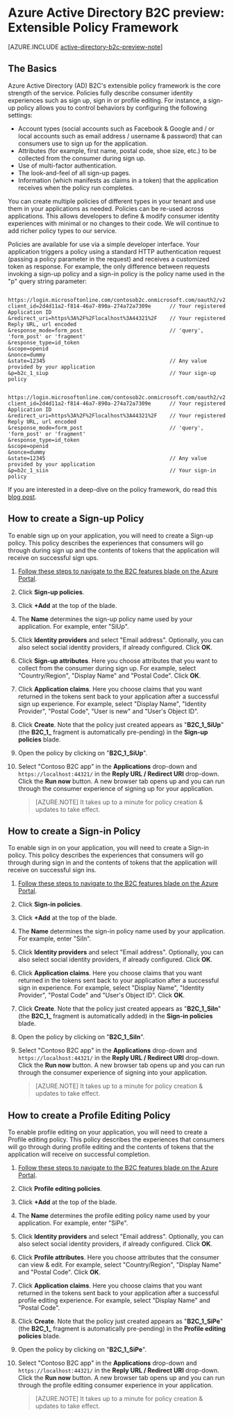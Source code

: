 <properties
	pageTitle="Azure Active Directory B2C preview: Extensible policy framework | Microsoft Azure"
	description="A topic on the extensible policy framework of Azure Active Directory B2C and on how to create various policy types"
	services="active-directory-b2c"
	documentationCenter=""
	authors="swkrish"
	manager="msmbaldwin"
	editor="bryanla"/>

<tags
	ms.service="active-directory-b2c"
	ms.workload="identity"
	ms.tgt_pltfrm="na"
	ms.devlang="na"
	ms.topic="article"
	ms.date="01/28/2016"
	ms.author="swkrish"/>

# Azure Active Directory B2C preview: Extensible Policy Framework

[AZURE.INCLUDE [active-directory-b2c-preview-note](../../includes/active-directory-b2c-preview-note.md)]

## The Basics

Azure Active Directory (AD) B2C's extensible policy framework is the core strength of the service. Policies fully describe consumer identity experiences such as sign up, sign in or profile editing. For instance, a sign-up policy allows you to control behaviors by configuring the following settings:

- Account types (social accounts such as Facebook & Google and / or local accounts such as email address / username & password) that can consumers use to sign up for the application.
- Attributes (for example, first name, postal code, shoe size, etc.) to be collected from the consumer during sign up. 
- Use of multi-factor authentication.
- The look-and-feel of all sign-up pages.
- Information (which manifests as claims in a token) that the application receives when the policy run completes.

You can create multiple policies of different types in your tenant and use them in your applications as needed. Policies can be re-used across applications. This allows developers to define & modify consumer identity experiences with minimal or no changes to their code. We will continue to add richer policy types to our service.

Policies are available for use via a simple developer interface. Your application triggers a policy using a standard HTTP authentication request (passing a policy parameter in the request) and receives a customized token as response. For example, the only difference between requests invoking a sign-up policy and a sign-in policy is the policy name used in the "p" query string parameter:

```

https://login.microsoftonline.com/contosob2c.onmicrosoft.com/oauth2/v2.0/authorize?
client_id=2d4d11a2-f814-46a7-890a-274a72a7309e      // Your registered Application ID
&redirect_uri=https%3A%2F%2Flocalhost%3A44321%2F    // Your registered Reply URL, url encoded
&response_mode=form_post                            // 'query', 'form_post' or 'fragment'
&response_type=id_token
&scope=openid
&nonce=dummy
&state=12345                                        // Any value provided by your application
&p=b2c_1_siup                                       // Your sign-up policy

```

```

https://login.microsoftonline.com/contosob2c.onmicrosoft.com/oauth2/v2.0/authorize?
client_id=2d4d11a2-f814-46a7-890a-274a72a7309e      // Your registered Application ID
&redirect_uri=https%3A%2F%2Flocalhost%3A44321%2F    // Your registered Reply URL, url encoded
&response_mode=form_post                            // 'query', 'form_post' or 'fragment'
&response_type=id_token
&scope=openid
&nonce=dummy
&state=12345                                        // Any value provided by your application
&p=b2c_1_siin                                       // Your sign-in policy

```

If you are interested in a deep-dive on the policy framework, do read this [blog post](http://blogs.technet.com/b/ad/archive/2015/11/02/a-look-inside-azuread-b2c-with-kim-cameron.aspx).

## How to create a Sign-up Policy

To enable sign up on your application, you will need to create a Sign-up policy. This policy describes the experiences that consumers will go through during sign up and the contents of tokens that the application will receive on successful sign ups.

1. [Follow these steps to navigate to the B2C features blade on the Azure Portal](active-directory-b2c-app-registration.md#navigate-to-the-b2c-features-blade).
2. Click **Sign-up policies**.
3. Click **+Add** at the top of the blade.
4. The **Name** determines the sign-up policy name used by your application. For example, enter "SiUp".
5. Click **Identity providers** and select "Email address". Optionally, you can also select social identity providers, if already configured. Click **OK**.
6. Click **Sign-up attributes**. Here you choose attributes that you want to collect from the consumer during sign up. For example, select "Country/Region", "Display Name" and "Postal Code". Click **OK**.
7. Click **Application claims**. Here you choose claims that you want returned in the tokens sent back to your application after a successful sign up experience. For example, select "Display Name", "Identity Provider", "Postal Code", "User is new" and "User's Object ID".
8. Click **Create**. Note that the policy just created appears as "**B2C_1_SiUp**" (the **B2C\_1\_** fragment is automatically pre-pending) in the **Sign-up policies** blade.
9. Open the policy by clicking on "**B2C_1_SiUp**".
10. Select "Contoso B2C app" in the **Applications** drop-down and `https://localhost:44321/` in the **Reply URL / Redirect URI** drop-down. Click the **Run now** button. A new browser tab opens up and you can run through the consumer experience of signing up for your application.

    > [AZURE.NOTE]
    It takes up to a minute for policy creation & updates to take effect.

## How to create a Sign-in Policy

To enable sign in on your application, you will need to create a Sign-in policy. This policy describes the experiences that consumers will go through during sign in and the contents of tokens that the application will receive on successful sign ins.

1. [Follow these steps to navigate to the B2C features blade on the Azure Portal](active-directory-b2c-app-registration.md#navigate-to-the-b2c-features-blade).
2. Click **Sign-in policies**.
3. Click **+Add** at the top of the blade.
4. The **Name** determines the sign-in policy name used by your application. For example, enter "SiIn".
5. Click **Identity providers** and select "Email address". Optionally, you can also select social identity providers, if already configured. Click **OK**.
6. Click **Application claims**. Here you choose claims that you want returned in the tokens sent back to your application after a successful sign in experience. For example, select "Display Name", "Identity Provider", "Postal Code"  and "User's Object ID". Click **OK**.
7. Click **Create**. Note that the policy just created appears as "**B2C_1_SiIn**" (the **B2C\_1\_** fragment is automatically added) in the **Sign-in policies** blade.
8. Open the policy by clicking on "**B2C_1_SiIn**".
9. Select "Contoso B2C app" in the **Applications** drop-down and `https://localhost:44321/` in the **Reply URL / Redirect URI** drop-down. Click the **Run now** button. A new browser tab opens up and you can run through the consumer experience of signing into your application.

    > [AZURE.NOTE]
    It takes up to a minute for policy creation & updates to take effect.

## How to create a Profile Editing Policy

To enable profile editing on your application, you will need to create a Profile editing policy. This policy describes the experiences that consumers will go through during profile editing and the contents of tokens that the application will receive on successful completion.

1. [Follow these steps to navigate to the B2C features blade on the Azure Portal](active-directory-b2c-app-registration.md#navigate-to-the-b2c-features-blade).
2. Click **Profile editing policies**.
3. Click **+Add** at the top of the blade.
4. The **Name** determines the profile editing policy name used by your application. For example, enter "SiPe".
5. Click **Identity providers** and select "Email address". Optionally, you can also select social identity providers, if already configured. Click **OK**.
6. Click **Profile attributes**. Here you choose attributes that the consumer can view & edit. For example, select "Country/Region", "Display Name" and "Postal Code". Click **OK**.
7. Click **Application claims**. Here you choose claims that you want returned in the tokens sent back to your application after a successful profile editing experience. For example, select "Display Name" and "Postal Code".
8. Click **Create**. Note that the policy just created appears as "**B2C_1_SiPe**" (the **B2C\_1\_** fragment is automatically pre-pending) in the **Profile editing policies** blade.
9. Open the policy by clicking on "**B2C_1_SiPe**".
10. Select "Contoso B2C app" in the **Applications** drop-down and `https://localhost:44321/` in the **Reply URL / Redirect URI** drop-down. Click the **Run now** button. A new browser tab opens up and you can run through the profile editing consumer experience in your application.

    > [AZURE.NOTE]
    It takes up to a minute for policy creation & updates to take effect.
